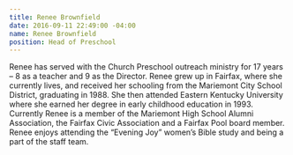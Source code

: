 ```yaml
---
title: Renee Brownfield
date: 2016-09-11 22:49:00 -04:00
name: Renee Brownfield
position: Head of Preschool
---
```


Renee has served with the Church Preschool outreach ministry for 17 years – 8 as a teacher and 9 as the Director. Renee grew up in Fairfax, where she currently lives, and received her schooling from the Mariemont City School District, graduating in 1988. She then attended Eastern Kentucky University where she earned her degree in early childhood education in 1993.  Currently Renee is a member of the Mariemont High School Alumni Association, the Fairfax Civic Association and a Fairfax Pool board member.  Renee enjoys attending the “Evening Joy” women’s Bible study and being a part of the staff team.